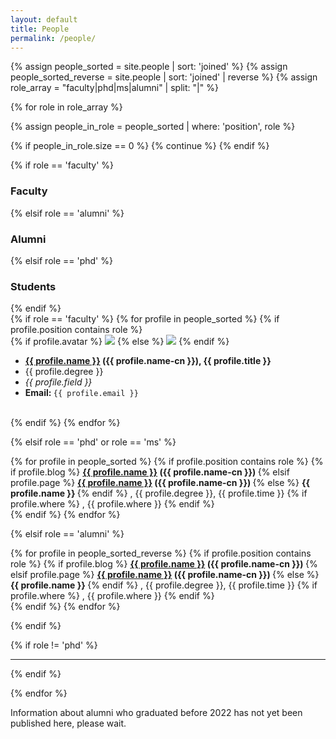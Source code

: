 ```yaml
---
layout: default
title: People
permalink: /people/
---
```


<div>

{% assign people_sorted = site.people | sort: 'joined' %}
{% assign people_sorted_reverse = site.people | sort: 'joined' | reverse %}
{% assign role_array = "faculty|phd|ms|alumni" | split: "|" %}

{% for role in role_array %}

{% assign people_in_role = people_sorted | where: 'position', role %}

<!-- Skip section if there's nobody -->
{% if people_in_role.size == 0 %}
  {% continue %}
{% endif %}

{% if role == 'faculty' %}
<h3>Faculty</h3>
{% elsif role == 'alumni' %}
<h3>Alumni</h3>
{% elsif role == 'phd' %}
<h3>Students</h3>
{% endif %}
<!-- {% if role == 'postdoc' %}
<h4>Postdoctoral Fellows</h4>
 {% elsif role == 'pi' %}
<h4>Principal Investigator</h4>
 {% elsif role == 'gradstudent' %}
<h4>Graduate Students</h4>
 {% elsif role == 'researchstaff' %}
<h4>Research Staff</h4>
 {% elsif role == 'visiting' %}
<h4>Visiting Scholars</h4>
 {% elsif role == 'others' %}
<h4>Honorary Members</h4>
{% endif %} -->

<div class="people">
{% if role == 'faculty' %}
  {% for profile in people_sorted %}
    {% if profile.position contains role %}
        <div class="list-item-people">
          {% if profile.avatar %}
            <a href="{{ profile.page }}"><img class="profile-thumbnail" src="{{site.baseurl}}/images/people/{{profile.avatar}}"></a>
          {% else %}
            <a href="{{ profile.page }}"><img class="profile-thumbnail" src="{{site.baseurl}}/images/people/anonymous.jpg"></a>
          {% endif %}
          <div class="info-block">
            <ul>
              <li>
                <b>
                <a class="name" href="{{ profile.page }}">{{ profile.name }}</a> ({{ profile.name-cn }}), {{ profile.title }}
                </b>
              </li>
              <li>
                {{ profile.degree }}
              </li>
              <li>
                <i>{{ profile.field }}</i>
              </li>
              <li>
                <b>Email: </b><code>{{ profile.email }}</code>
              </li>
            </ul>
          </div>
        </div>
      <br> 
    {% endif %}
    <!-- <br> -->
  {% endfor %}
</div>

{% elsif role == 'phd' or role == 'ms' %}

<div class="people">
  {% for profile in people_sorted %}
    {% if profile.position contains role %}
      {% if profile.blog %}
        <b>
          <a href="{{ profile.blog }}">{{ profile.name }}</a> ({{ profile.name-cn }})
        </b>
      {% elsif profile.page %}
        <b>
          <a href="{{ site.baseurl }}{{ profile.url }}">{{ profile.name }}</a> ({{ profile.name-cn }})
        </b>
      {% else %}
        <b>
          {{ profile.name }}
        </b>
      {% endif %}
      , {{ profile.degree }}, {{ profile.time }}
      {% if profile.where %}
        , {{ profile.where }}
      {% endif %}
      <br>
    {% endif %}
  {% endfor %}
</div>

{% elsif role == 'alumni' %}

<div class="people">
  {% for profile in people_sorted_reverse %}
    {% if profile.position contains role %}
      {% if profile.blog %}
        <b>
          <a href="{{ profile.blog }}">{{ profile.name }}</a> ({{ profile.name-cn }})
        </b>
      {% elsif profile.page %}
        <b>
          <a href="{{ site.baseurl }}{{ profile.url }}">{{ profile.name }}</a> ({{ profile.name-cn }})
        </b>
      {% else %}
        <b>
          {{ profile.name }}
        </b>
      {% endif %}
      , {{ profile.degree }}, {{ profile.time }}
      {% if profile.where %}
        , {{ profile.where }}
      {% endif %}
      <br>
    {% endif %}
  {% endfor %}
</div>

{% endif %}

{% if role != 'phd' %}
<hr>
{% endif %}

{% endfor %}

Information about alumni who graduated before 2022 has not yet been published here, please wait.

</div>